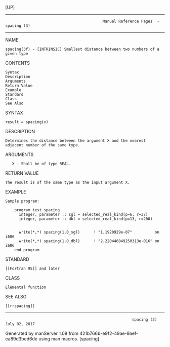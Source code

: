 [UP]

-----------------------------------------------------------------------------------------------------------------------------------
                                               Manual Reference Pages  - spacing (3)
-----------------------------------------------------------------------------------------------------------------------------------
                                                                 
NAME

    spacing(3f) - [INTRINSIC] Smallest distance between two numbers of a given type

CONTENTS

    Syntax
    Description
    Arguments
    Return Value
    Example
    Standard
    Class
    See Also

SYNTAX

    result = spacing(x)

DESCRIPTION

    Determines the distance between the argument X and the nearest adjacent number of the same type.

ARGUMENTS

       X - Shall be of type REAL.

RETURN VALUE

    The result is of the same type as the input argument X.

EXAMPLE

    Sample program:

        program test_spacing
          integer, parameter :: sgl = selected_real_kind(p=6, r=37)
          integer, parameter :: dbl = selected_real_kind(p=13, r=200)


          write(*,*) spacing(1.0_sgl)      ! "1.1920929e-07"          on i686
          write(*,*) spacing(1.0_dbl)      ! "2.220446049250313e-016" on i686
        end program



STANDARD

    [[Fortran 95]] and later

CLASS

    Elemental function

SEE ALSO

    [[rrspacing]]

-----------------------------------------------------------------------------------------------------------------------------------

                                                            spacing (3)                                               July 02, 2017

Generated by manServer 1.08 from 421b766b-e9f2-49ae-9aef-ea89d3bed6de using man macros.
                                                             [spacing]
